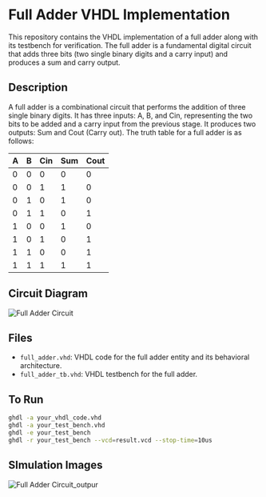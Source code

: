 # Full Adder VHDL Implementation

This repository contains the VHDL implementation of a full adder along with its testbench for verification. The full adder is a fundamental digital circuit that adds three bits (two single binary digits and a carry input) and produces a sum and carry output.

## Description

A full adder is a combinational circuit that performs the addition of three single binary digits. It has three inputs: A, B, and Cin, representing the two bits to be added and a carry input from the previous stage. It produces two outputs: Sum and Cout (Carry out). The truth table for a full adder is as follows:

| A | B | Cin | Sum | Cout |
|---|---|-----|-----|------|
| 0 | 0 |  0  |  0  |  0   |
| 0 | 0 |  1  |  1  |  0   |
| 0 | 1 |  0  |  1  |  0   |
| 0 | 1 |  1  |  0  |  1   |
| 1 | 0 |  0  |  1  |  0   |
| 1 | 0 |  1  |  0  |  1   |
| 1 | 1 |  0  |  0  |  1   |
| 1 | 1 |  1  |  1  |  1   |


## Circuit Diagram

![Full Adder Circuit](https://github.com/niranjandahal/Embedded_VHDL_LAB/blob/main/fulladder2halfadderORgate/fulladdertwohalfadder.png)


## Files

- `full_adder.vhd`: VHDL code for the full adder entity and its behavioral architecture.
- `full_adder_tb.vhd`: VHDL testbench for the full adder.



## To Run

  ```bash
  ghdl -a your_vhdl_code.vhd
  ghdl -a your_test_bench.vhd
  ghdl -e your_test_bench
  ghdl -r your_test_bench --vcd=result.vcd --stop-time=10us
  ```

## SImulation Images


![Full Adder Circuit_outpur](https://github.com/niranjandahal/Embedded_VHDL_LAB/blob/main/fulladder/fulladdersimulation.png)


